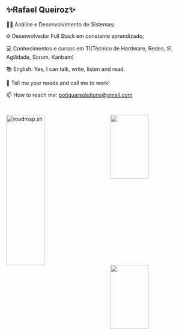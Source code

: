 ## ✨Rafael Queiroz✨

👨‍💻 Análise e Desenvolvimento de Sistemas;

🌐 Desenvolvedor Full Stack em constante aprendizado;

💻 Conhecimentos e cursos em TI(Técnico de Hardware, Redes, SI, Agilidade, Scrum, Kanbam)
<p>
📚 English: Yes, I can talk, write, listen and read.

💬 Tell me your needs and call me to work!

📫 How to reach me: potiguarsolutions@gmail.com
</p>

#

<a href="https://roadmap.sh/u/rafael">
  <img width=45% height=400 align="center" src="https://roadmap.sh/card/tall/6616ee8e342426a4c80ba9d8?variant=dark" alt="roadmap.sh"/></a>
<a href="https://github.com/rafapotiguar/">
  <img width=45% height=170 align="right" src="https://github-readme-stats.vercel.app/api?username=rafapotiguar&show_icons=true&theme=react" />
</a>

<a href="https://github.com/rafapotiguar/">
  <img width=45% height=170 align="right" src="https://github-readme-stats.vercel.app/api/top-langs?username=rafapotiguar&hide_progress=true&layout=compact&langs_count=8&theme=react" />
</a>

